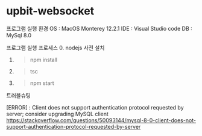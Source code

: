 # upbit-websocket
프로그램 실행 환경
OS : MacOS Monterey 12.2.1
IDE : Visual Studio code
DB : MySql 8.0

프로그램 실행 프로세스
0. nodejs 사전 설치
1. > npm install
2. > tsc
3. > npm start



트러블슈팅

[ERROR] : Client does not support authentication protocol requested by server; consider upgrading MySQL client
https://stackoverflow.com/questions/50093144/mysql-8-0-client-does-not-support-authentication-protocol-requested-by-server

